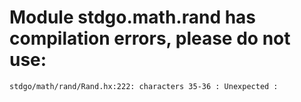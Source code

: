 # Module stdgo.math.rand has compilation errors, please do not use:
```
stdgo/math/rand/Rand.hx:222: characters 35-36 : Unexpected :

```

